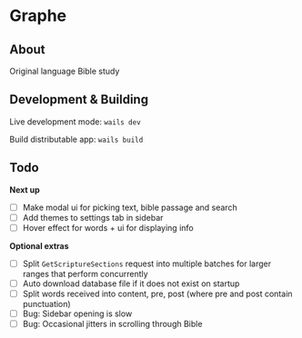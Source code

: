 # Graphe

## About

Original language Bible study

## Development & Building

Live development mode: `wails dev`

Build distributable app: `wails build`

## Todo

**Next up**

- [ ] Make modal ui for picking text, bible passage and search
- [ ] Add themes to settings tab in sidebar
- [ ] Hover effect for words + ui for displaying info

**Optional extras**

- [ ] Split `GetScriptureSections` request into multiple batches for larger ranges that perform concurrently
- [ ] Auto download database file if it does not exist on startup
- [ ] Split words received into content, pre, post (where pre and post contain punctuation)
- [ ] Bug: Sidebar opening is slow
- [ ] Bug: Occasional jitters in scrolling through Bible
